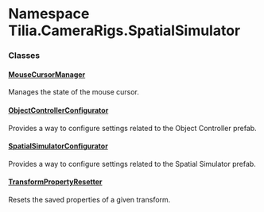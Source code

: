 # Namespace Tilia.CameraRigs.SpatialSimulator

### Classes

#### [MouseCursorManager]

Manages the state of the mouse cursor.

#### [ObjectControllerConfigurator]

Provides a way to configure settings related to the Object Controller prefab.

#### [SpatialSimulatorConfigurator]

Provides a way to configure settings related to the Spatial Simulator prefab.

#### [TransformPropertyResetter]

Resets the saved properties of a given transform.

[MouseCursorManager]: MouseCursorManager.md
[ObjectControllerConfigurator]: ObjectControllerConfigurator.md
[SpatialSimulatorConfigurator]: SpatialSimulatorConfigurator.md
[TransformPropertyResetter]: TransformPropertyResetter.md
